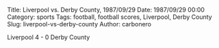 Title: Liverpool vs. Derby County, 1987/09/29
Date: 1987/09/29 00:00
Category: sports
Tags: football, football scores, Liverpool, Derby County
Slug: liverpool-vs-derby-county
Author: carbonero


Liverpool 4 - 0 Derby County
